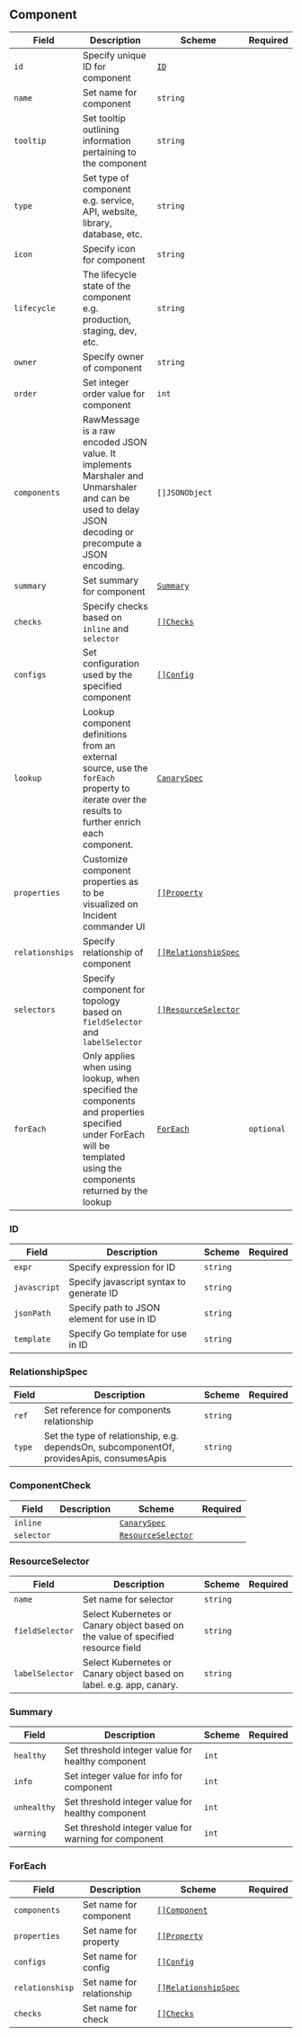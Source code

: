 ## Component

| Field           | Description                                                                                                                                                        | Scheme                                                        | Required   |
| --------------- | ------------------------------------------------------------------------------------------------------------------------------------------------------------------ | ------------------------------------------------------------- | ---------- |
| `id`            | Specify unique ID for component                                                                                                                                    | [`ID`](#id)                                                   |            |
| `name`          | Set name for component                                                                                                                                             | `string`                                                      |            |
| `tooltip`       | Set tooltip outlining information pertaining to the component                                                                                                      | `string`                                                      |            |
| `type`          | Set type of component e.g. service, API, website, library, database, etc.                                                                                          | `string`                                                      |            |
| `icon`          | Specify icon for component                                                                                                                                         | `string`                                                      |            |
| `lifecycle`     | The lifecycle state of the component e.g. production, staging, dev, etc.                                                                                           | `string`                                                      |            |
| `owner`         | Specify owner of component                                                                                                                                         | `string`                                                      |            |
| `order`         | Set integer order value for component                                                                                                                              | `int`                                                         |            |
| `components`    | RawMessage is a raw encoded JSON value. It implements Marshaler and Unmarshaler and can be used to delay JSON decoding or precompute a JSON encoding.              | `[]JSONObject`                                                |            |
| `summary`       | Set summary for component                                                                                                                                          | [`Summary`](#summary)                                         |            |
| `checks`        | Specify checks based on `inline` and `selector`                                                                                                                    | [`[]Checks`](#componentcheck)                                 |            |
| `configs`       | Set configuration used by the specified component                                                                                                                  | [`[]Config`](./configs.md#configs)                            |            |
| `lookup`        | Lookup component definitions from an external source, use the `forEach` property to iterate over the results to further enrich each component.                     | [`CanarySpec`](../../canary-checker/reference/canary-spec.md) |            |
| `properties`    | Customize component properties as to be visualized on Incident commander UI                                                                                        | [`[]Property`](../reference/properties.md#property)           |            |
| `relationships` | Specify relationship of component                                                                                                                                  | [`[]RelationshipSpec`](#relationshipspec)                     |            |
| `selectors`     | Specify component for topology based on `fieldSelector` and `labelSelector`                                                                                        | [`[]ResourceSelector`](#resourceselector)                     |            |
| `forEach`       | Only applies when using lookup, when specified the components and properties specified under ForEach will be templated using the components returned by the lookup | [`ForEach`](#foreach)                                         | `optional` |

### ID

| Field        | Description                                | Scheme   | Required |
| ------------ | ------------------------------------------ | -------- | -------- |
| `expr`       | Specify expression for ID                  | `string` |          |
| `javascript` | Specify javascript syntax to generate ID   | `string` |          |
| `jsonPath`   | Specify path to JSON element for use in ID | `string` |          |
| `template`   | Specify Go template for use in ID          | `string` |          |

### RelationshipSpec

| Field  | Description                                                                              | Scheme   | Required |
| ------ | ---------------------------------------------------------------------------------------- | -------- | -------- |
| `ref`  | Set reference for components relationship                                                | `string` |          |
| `type` | Set the type of relationship, e.g. dependsOn, subcomponentOf, providesApis, consumesApis | `string` |          |

### ComponentCheck

| Field      | Description | Scheme                                  | Required |
| ---------- | ----------- | --------------------------------------- | -------- |
| `inline`   |             | [`CanarySpec`](../../canary-checker/reference/canary-spec.md)                        |          |
| `selector` |             | [`ResourceSelector`](#resourceselector) |          |

### ResourceSelector

| Field           | Description                                                                       | Scheme   | Required |
| --------------- | --------------------------------------------------------------------------------- | -------- | -------- |
| `name`          | Set name for selector                                                             | `string` |          |
| `fieldSelector` | Select Kubernetes or Canary object based on the value of specified resource field | `string` |          |
| `labelSelector` | Select Kubernetes or Canary object based on label. e.g. app, canary.              | `string` |          |

### Summary

| Field       | Description                                           | Scheme | Required |
| ----------- | ----------------------------------------------------- | ------ | -------- |
| `healthy`   | Set threshold integer value for healthy component     | `int`  |          |
| `info`      | Set integer value for info for component              | `int`  |          |
| `unhealthy` | Set threshold integer value for healthy component     | `int`  |          |
| `warning`   | Set threshold integer value for warning for component | `int`  |          |

### ForEach

| Field           | Description               | Scheme                                    | Required |
| --------------- | ------------------------- | ----------------------------------------- | -------- |
| `components`    | Set name for component    | [`[]Component`](#component)               |          |
| `properties`    | Set name for property     | [`[]Property`](#property)                 |          |
| `configs`       | Set name for config       | [`[]Config`](#config)                     |          |
| `relationshisp` | Set name for relationship | [`[]RelationshipSpec`](#relationshipspec) |          |
| `checks`        | Set name for check        | [`[]Checks`](#componentcheck)             |          |
